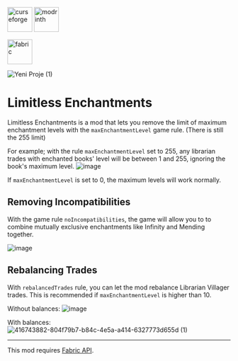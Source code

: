 [<img alt="curseforge" height="56" src="https://cdn.jsdelivr.net/npm/@intergrav/devins-badges@3/assets/cozy/available/curseforge_vector.svg">](https://www.curseforge.com/minecraft/mc-mods/limitlessenchantments) [<img alt="modrinth" height="56" src="https://cdn.jsdelivr.net/npm/@intergrav/devins-badges@3/assets/cozy/available/modrinth_vector.svg">](https://modrinth.com/mod/limitlessenchantments) 

[<img alt="fabric" height="56" src="https://cdn.jsdelivr.net/npm/@intergrav/devins-badges@3/assets/cozy/supported/fabric_vector.svg">](https://fabricmc.net/)

![Yeni Proje (1)](https://github.com/user-attachments/assets/a9b728d7-91ab-447d-a571-6bee10046851)

# Limitless Enchantments
Limitless Enchantments is a mod that lets you remove the limit of maximum enchantment levels with the `maxEnchantmentLevel` game rule. (There is still the 255 limit)

For example; with the rule `maxEnchantmentLevel` set to 255, any librarian trades with enchanted books' level will be between 1 and 255, ignoring the book's maximum level.
![image](https://github.com/user-attachments/assets/d523c2c0-56cc-477a-a3d4-0b342151af65)

If `maxEnchantmentLevel` is set to 0, the maximum levels will work normally.

## Removing Incompatibilities
With the game rule `noIncompatibilities`, the game will allow you to to combine mutually exclusive enchantments like Infinity and Mending together.

![image](https://github.com/user-attachments/assets/8ab8427a-ccca-4b6d-9eb2-14fdafc96759)

## Rebalancing Trades
With `rebalancedTrades` rule, you can let the mod rebalance Librarian Villager trades. This is recommended if `maxEnchantmentLevel` is higher than 10.

Without balances:
![image](https://github.com/user-attachments/assets/644a2382-5023-432b-87ed-9bd9c8753ab8)

With balances:
![416743882-804f79b7-b84c-4e5a-a414-6327773d655d (1)](https://github.com/user-attachments/assets/11f3089b-044c-47e3-957b-e6a72fa75eb3)

-----------------------------------------------------------------------------------------

This mod requires [Fabric API](https://www.curseforge.com/minecraft/mc-mods/fabric-api).